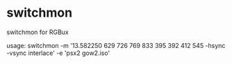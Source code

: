 # switchmon
switchmon for RGBux

usage:
switchmon -m '13.582250 629 726 769 833 395 392 412 545 -hsync -vsync interlace' -e 'psx2 gow2.iso'
